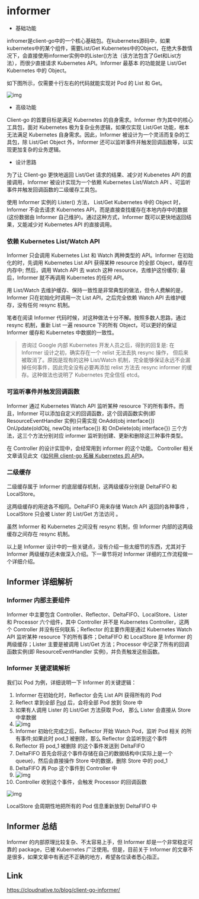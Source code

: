 # informer

- 基础功能

infromer是client-go中的一个核心基础包。在kubernetes源码中，如果kubernetes中的某个组件，需要List/Get Kubernetes中的Object，在绝大多数情况下，会直接使用informer实例中的Lister()方法（该方法包含了Get和List方法），而很少直接请求 Kubernetes API。Informer 最基本 的功能就是 List/Get Kubernetes 中的 Object。

如下图所示，仅需要十行左右的代码就能实现对 Pod 的 List 和 Get。

![img](https://www.kubernetes.org.cn/img/2017/09/20170914090111.jpg)



- 高级功能

Client-go 的首要目标是满足 Kubernetes 的自身需求。Informer 作为其中的核心工具包，面对 Kubernetes 极为复杂业务逻辑，如果仅实现 List/Get 功能，根本无法满足 Kubernetes 自身需求。因此，Informer 被设计为一个灵活而复杂的工具包，除 List/Get Object 外，Informer 还可以监听事件并触发回调函数等，以实现更加复杂的业务逻辑。



- 设计思路

为了让 Client-go 更快地返回 List/Get 请求的结果、减少对 Kubenetes API 的直接调用，Informer 被设计实现为一个依赖 Kubernetes List/Watch API 、可监听事件并触发回调函数的二级缓存工具包。



使用 Informer 实例的 Lister() 方法， List/Get Kubernetes 中的 Object 时，Informer 不会去请求 Kubernetes API，而是直接查找缓存在本地内存中的数据(这份数据由 Informer 自己维护)。通过这种方式，Informer 既可以更快地返回结果，又能减少对 Kubernetes API 的直接调用。



### 依赖 Kubernetes List/Watch API

Informer 只会调用 Kubernetes List 和 Watch 两种类型的 API。Informer 在初始化的时，先调用 Kubernetes List API 获得某种 resource 的全部 Object，缓存在内存中; 然后，调用 Watch API 去 watch 这种 resource，去维护这份缓存; 最后，Informer 就不再调用 Kubernetes 的任何 API。



用 List/Watch 去维护缓存、保持一致性是非常典型的做法，但令人费解的是，Informer 只在初始化时调用一次 List API，之后完全依赖 Watch API 去维护缓存，没有任何 resync 机制。

笔者在阅读 Informer 代码时候，对这种做法十分不解。按照多数人思路，通过 resync 机制，重新 List 一遍 resource 下的所有 Object，可以更好的保证 Informer 缓存和 Kubernetes 中数据的一致性。

> 咨询过 Google 内部 Kubernetes 开发人员之后，得到的回复是:
> 在 Informer 设计之初，确实存在一个 relist 无法去执 resync 操作， 但后来被取消了。原因是现有的这种 List/Watch 机制，完全能够保证永远不会漏掉任何事件，因此完全没有必要再添加 relist 方法去 resync informer 的缓存。这种做法也说明了 Kubernetes 完全信任 etcd。



### 可监听事件并触发回调函数

Informer 通过 Kubernetes Watch API 监听某种 resource 下的所有事件。而且，Informer 可以添加自定义的回调函数，这个回调函数实例(即 ResourceEventHandler 实例)只需实现 OnAdd(obj interface{}) OnUpdate(oldObj, newObj interface{}) 和 OnDelete(obj interface{}) 三个方法，这三个方法分别对应 informer 监听到创建、更新和删除这三种事件类型。



在 Controller 的设计实现中，会经常用到 informer 的这个功能。 Controller 相关文章请见此文《[如何用 client-go 拓展 Kubernetes 的 API](https://mp.weixin.qq.com/s?__biz=MzU1OTAzNzc5MQ==&mid=2247484052&idx=1&sn=cec9f4a1ee0d21c5b2c51bd147b8af59&chksm=fc1c2ea4cb6ba7b283eef5ac4a45985437c648361831bc3e6dd5f38053be1968b3389386e415&scene=21#wechat_redirect)》。



### 二级缓存

二级缓存属于 Informer 的底层缓存机制，这两级缓存分别是 DeltaFIFO 和 LocalStore。

这两级缓存的用途各不相同。DeltaFIFO 用来存储 Watch API 返回的各种事件 ，LocalStore 只会被 Lister 的 List/Get 方法访问 。

虽然 Informer 和 Kubernetes 之间没有 resync 机制，但 Informer 内部的这两级缓存之间存在 resync 机制。

以上是 Informer 设计中的一些关键点，没有介绍一些太细节的东西，尤其对于 Informer 两级缓存还未做深入介绍。下一章节将对 Informer 详细的工作流程做一个详细介绍。



## Informer 详细解析

### Informer 内部主要组件

Informer 中主要包含 Controller、Reflector、DeltaFIFO、LocalStore、Lister 和 Processor 六个组件，其中 Controller 并不是 Kubernetes Controller，这两个 Controller 并没有任何联系；Reflector 的主要作用是通过 Kubernetes Watch API 监听某种 resource 下的所有事件；DeltaFIFO 和 LocalStore 是 Informer 的两级缓存；Lister 主要是被调用 List/Get 方法；Processor 中记录了所有的回调函数实例(即 ResourceEventHandler 实例)，并负责触发这些函数。



### Informer 关键逻辑解析

我们以 Pod 为例，详细说明一下 Informer 的关键逻辑：

1. Informer 在初始化时，Reflector 会先 List API 获得所有的 Pod
2. Reflect 拿到全部 [Pod](https://www.kubernetes.org.cn/tags/pod) 后，会将全部 Pod 放到 Store 中
3. 如果有人调用 Lister 的 List/Get 方法获取 Pod， 那么 Lister 会直接从 Store 中拿数据
4. ![img](https://www.kubernetes.org.cn/img/2017/09/20170914090122.jpg)
5. Informer 初始化完成之后，Reflector 开始 Watch Pod，监听 Pod 相关 的所有事件;如果此时 pod_1 被删除，那么 Reflector 会监听到这个事件
6. Reflector 将 pod_1 被删除 的这个事件发送到 DeltaFIFO
7. DeltaFIFO 首先会将这个事件存储在自己的数据结构中(实际上是一个 queue)，然后会直接操作 Store 中的数据，删除 Store 中的 pod_1
8. DeltaFIFO 再 Pop 这个事件到 Controller 中
9. ![img](https://www.kubernetes.org.cn/img/2017/09/20170914090128.jpg)
10. Controller 收到这个事件，会触发 Processor 的回调函数

![img](https://www.kubernetes.org.cn/img/2017/09/20170914090134.jpg)

LocalStore 会周期性地把所有的 Pod 信息重新放到 DeltaFIFO 中

## Informer 总结

Informer 的内部原理比较复杂、不太容易上手，但 Informer 却是一个非常稳定可靠的 package，已被 Kubernetes 广泛使用。但是，目前关于 Informer 的文章不是很多，如果文章中有表述不正确的地方，希望各位读者悉心指正。





## Link

https://cloudnative.to/blog/client-go-informer/